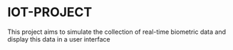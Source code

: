 # IOT-PROJECT
This project aims to simulate the collection of real-time biometric data and display this data in a user interface
